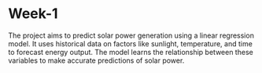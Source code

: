 # Week-1
The project aims to predict solar power generation using a linear regression model. It uses historical data on factors like sunlight, temperature, and time to forecast energy output. The model learns the relationship between these variables to make accurate predictions of solar power.
